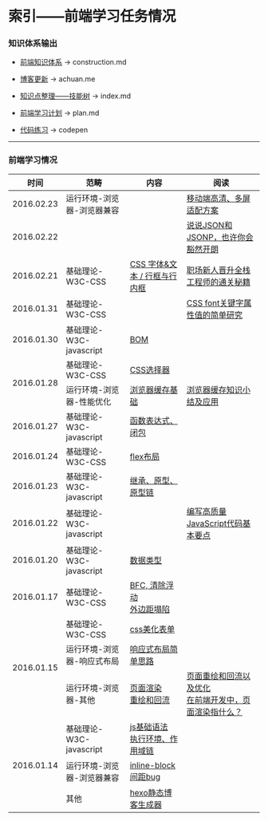# 索引——前端学习任务情况

### 知识体系输出

- [前端知识体系](https://github.com/lcc19941214/FrontendStudy/blob/master/%E5%89%8D%E7%AB%AF%E7%9F%A5%E8%AF%86%E4%BD%93%E7%B3%BB%E6%80%BB%E7%BB%93.md) -> construction.md

- [博客更新](http://achuan.me/) -> achuan.me

- [知识点整理——技能树](https://github.com/lcc19941214/FrontendStudy/blob/master/index.md) -> index.md

- [前端学习计划](https://github.com/lcc19941214/FrontendStudy/blob/master/plan.md) -> plan.md

- [代码练习](http://codepen.io/lcc19941214/) -> codepen

---

### 前端学习情况

<!-- 
/**
 * 单元格顺序
 * 时间  范畴  内容  阅读
 */
-->

<table>
    <thead>
        <tr>
            <th>时间</th>
            <th>范畴</th>
            <th>内容</th>
            <th>阅读</th>
        </tr>
    </thead>
    <tbody>
        <tr>
            <td>2016.02.23</td>
            <td>运行环境-浏览器-浏览器兼容</td>
            <td></td>
            <td><a href="http://www.html-js.com/article/3041?from=timeline&isappinstalled=0">移动端高清、多屏适配方案</a></td>
        </tr>
        <tr>
            <td>2016.02.22</td>
            <td></td>
            <td></td>
            <td><a href="http://kb.cnblogs.com/page/139725/">说说JSON和JSONP，也许你会豁然开朗</a></td>
        </tr>
        <tr>
            <td>2016.02.21</td>
            <td>基础理论-W3C-CSS</td>
            <td><a href="http://achuan.me/2016/02/01/css%E7%9F%A5%E8%AF%86%E7%82%B9%E6%A2%B3%E7%90%86_02/">CSS 字体&amp;文本 / 行框与行内框</a></td>
            <td><a href="http://www.html5cn.org/article-9340-1.html">职场新人晋升全栈工程师的通关秘籍</a></td>
        </tr>
        <tr>
            <td>2016.01.31</td>
            <td>基础理论-W3C-CSS</td>
            <td></td>
            <td>
                <a href="http://www.zhangxinxu.com/wordpress/2016/01/css-font-keyword-value-caption-menu-message-box-small-caption-status-bar/">CSS font关键字属性值的简单研究</a>
            </td>
        </tr>
        <tr>
            <td>2016.01.30</td>
            <td>基础理论-W3C-javascript</td>
            <td>
                <a href="http://achuan.me/2016/01/30/javascript_%E7%9F%A5%E8%AF%86%E7%82%B9%E6%95%B4%E7%90%86_06_BOM/">BOM</a>
            </td>
            <td></td>
        </tr>
        <tr>
            <td rowspan="2">2016.01.28</td>
            <td>基础理论-W3C-CSS</td>
            <td>
                <a href="http://achuan.me/2016/01/28/css%E7%9F%A5%E8%AF%86%E7%82%B9%E6%A2%B3%E7%90%86_01/">CSS选择器</a>
            </td>
            <td></td>
        </tr>
        <tr>
            <td>运行环境-浏览器-性能优化</td>
            <td>
                <a href="http://achuan.me/2016/01/28/20160128%E6%B5%8F%E8%A7%88%E5%99%A8%E7%BC%93%E5%AD%98/">浏览器缓存基础</a>
            </td>
            <td>
                <a href="http://web.jobbole.com/84888/">浏览器缓存知识小结及应用</a>
            </td>
        </tr>
        <tr>
            <td>2016.01.27</td>
            <td>基础理论-W3C-javascript</td>
            <td>
                <a href="http://achuan.me/2016/01/27/javascript_%E7%9F%A5%E8%AF%86%E7%82%B9%E6%95%B4%E7%90%86_05_%E9%97%AD%E5%8C%85/">函数表达式、闭包</a>
            </td>
            <td></td>
        </tr>
        <tr>
            <td>2016.01.24</td>
            <td>基础理论-W3C-CSS</td>
            <td>
                <a href="http://achuan.me/2016/01/24/20160124flex/">flex布局</a>
            </td>
            <td></td>
        </tr>
        <tr>
            <td>2016.01.23</td>
            <td>基础理论-W3C-javascript</td>
            <td>
                <a href="http://achuan.me/2016/01/23/javascript_%E7%9F%A5%E8%AF%86%E7%82%B9%E6%95%B4%E7%90%86_04_%E5%8E%9F%E5%9E%8B/">继承、原型、原型链</a>
            </td>
            <td></td>
        </tr>
        <tr>
            <td>2016.01.22</td>
            <td>基础理论-W3C-javascript</td>
            <td></td>
            <td>
                <a href="http://www.cnblogs.com/TomXu/archive/2011/12/28/2286877.html">编写高质量JavaScript代码基本要点</a>
            </td>
        </tr>
        <tr>
            <td>2016.01.20</td>
            <td>基础理论-W3C-javascript</td>
            <td>
                <a href="http://achuan.me/2016/01/20/javascript_%E7%9F%A5%E8%AF%86%E7%82%B9%E6%95%B4%E7%90%86_02_%E6%95%B0%E6%8D%AE%E7%B1%BB%E5%9E%8B/">数据类型</a>
            </td>
            <td></td>
        </tr>
        <tr>
            <td>2016.01.17</td>
            <td>基础理论-W3C-CSS</td>
            <td>
                <a href="http://achuan.me/2016/01/16/20160116BFC/">BFC, 清除浮动</a>
                <br>
                <a href="http://achuan.me/2016/01/17/20160117margincollapse/">外边距塌陷</a>
            </td>
            <td></td>
        </tr>
        <tr>
            <td rowspan="3">2016.01.15</td>
            <td>基础理论-W3C-CSS</td>
            <td>
                <a href="http://achuan.me/2016/01/15/20160115%E7%BA%AFcss%E7%BE%8E%E5%8C%96%E8%A1%A8%E5%8D%95%E2%80%94%E2%80%94checkbox/">css美化表单</a>
            </td>
            <td></td>
        </tr>
        <tr>
            <td>运行环境-浏览器-响应式布局</td>
            <td>
                <a href="http://achuan.me/2016/01/15/20160115%E5%93%8D%E5%BA%94%E5%BC%8F%E5%B8%83%E5%B1%80/">响应式布局简单思路</a>
            </td>
            <td></td>
        </tr>
        <tr>
            <td>运行环境-浏览器-其他</td>
            <td>
                <a href="http://achuan.me/2016/01/15/20160115%E4%BB%8Escript%E6%A0%87%E7%AD%BE%E7%9A%84%E6%91%86%E6%94%BE%E4%BD%8D%E7%BD%AE%E6%9D%A5%E7%9C%8B%E7%9C%8BDOM%E6%A0%91%E7%9A%84%E6%B8%B2%E6%9F%93/">页面渲染</a>
                <br>
                <a href="http://achuan.me/2016/01/15/20160115%E4%BB%8Escript%E6%A0%87%E7%AD%BE%E7%9A%84%E6%91%86%E6%94%BE%E4%BD%8D%E7%BD%AE%E6%9D%A5%E7%9C%8B%E7%9C%8BDOM%E6%A0%91%E7%9A%84%E6%B8%B2%E6%9F%93/">重绘和回流</a>
            </td>
            <td>
                <a href="http://www.css88.com/archives/4996">页面重绘和回流以及优化</a>
                <br>
                <a href="http://www.zhihu.com/question/20117417">在前端开发中，页面渲染指什么？</a>
            </td>
        </tr>
        <tr>
            <td rowspan="3">2016.01.14</td>
            <td>基础理论-W3C-javascript</td>
            <td>
                <a href="http://achuan.me/2016/01/14/javascript_%E7%9F%A5%E8%AF%86%E7%82%B9%E6%95%B4%E7%90%86_01_%E5%9F%BA%E7%A1%80%E8%AF%AD%E6%B3%95/">js基础语法</a>
                <br>
                <a href="http://achuan.me/2016/01/14/javascript_%E7%9F%A5%E8%AF%86%E7%82%B9%E6%95%B4%E7%90%86_03_%E6%89%A7%E8%A1%8C%E7%8E%AF%E5%A2%83/">执行环境、作用域链</a>
            </td>
            <td></td>
        </tr>
        <tr>
            <td>运行环境-浏览器-浏览器兼容</td>
            <td>
                <a href="http://achuan.me/2016/01/14/20160114%E6%B6%88%E9%99%A4inline-block%E4%B8%A4%E4%BE%A7%E9%97%B4%E8%B7%9Dbug/">inline-block间距bug</a>
            </td>
            <td></td>
        </tr>
        <tr>
            <td>其他</td>
            <td>
                <a href="http://achuan.me/2016/01/14/%E5%BF%AB%E9%80%9F%E6%90%AD%E5%BB%BAhexo%E9%9D%99%E6%80%81%E5%8D%9A%E5%AE%A2/">hexo静态博客生成器</a>
            </td>
            <td></td>
        </tr>
    </tbody>
</table>